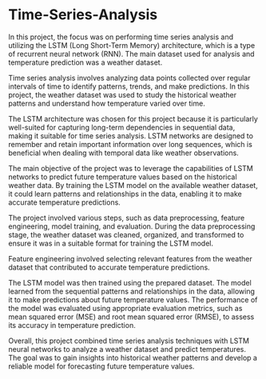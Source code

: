 # Time-Series-Analysis
In this project, the focus was on performing time series analysis and utilizing the LSTM (Long Short-Term Memory) architecture, which is a type of recurrent neural network (RNN). The main dataset used for analysis and temperature prediction was a weather dataset.

Time series analysis involves analyzing data points collected over regular intervals of time to identify patterns, trends, and make predictions. In this project, the weather dataset was used to study the historical weather patterns and understand how temperature varied over time.

The LSTM architecture was chosen for this project because it is particularly well-suited for capturing long-term dependencies in sequential data, making it suitable for time series analysis. LSTM networks are designed to remember and retain important information over long sequences, which is beneficial when dealing with temporal data like weather observations.

The main objective of the project was to leverage the capabilities of LSTM networks to predict future temperature values based on the historical weather data. By training the LSTM model on the available weather dataset, it could learn patterns and relationships in the data, enabling it to make accurate temperature predictions.

The project involved various steps, such as data preprocessing, feature engineering, model training, and evaluation. During the data preprocessing stage, the weather dataset was cleaned, organized, and transformed to ensure it was in a suitable format for training the LSTM model.

Feature engineering involved selecting relevant features from the weather dataset that contributed to accurate temperature predictions.

The LSTM model was then trained using the prepared dataset. The model learned from the sequential patterns and relationships in the data, allowing it to make predictions about future temperature values. The performance of the model was evaluated using appropriate evaluation metrics, such as mean squared error (MSE) and root mean squared error (RMSE), to assess its accuracy in temperature prediction.

Overall, this project combined time series analysis techniques with LSTM neural networks to analyze a weather dataset and predict temperatures. The goal was to gain insights into historical weather patterns and develop a reliable model for forecasting future temperature values.
